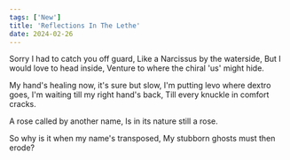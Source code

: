 ```yaml
---
tags: ['New']
title: 'Reflections In The Lethe'
date: 2024-02-26
---
```


Sorry I had to catch you off guard,
Like a Narcissus by the waterside,
But I would love to head inside,
Venture to where the chiral 'us' might hide.

My hand's healing now, it's sure but slow,
I'm putting levo where dextro goes,
I'm waiting till my right hand's back,
Till every knuckle in comfort cracks.

A rose called by another name,
Is in its nature still a rose.

So why is it when my name's transposed,
My stubborn ghosts must then erode?
